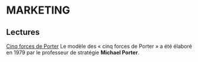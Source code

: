 # MARKETING

## Lectures
[Cinq forces de Porter](https://fr.wikipedia.org/wiki/Cinq_forces_de_Porter)
Le modèle des « cinq forces de Porter » a été élaboré en 1979 par le professeur de stratégie **Michael Porter**.

